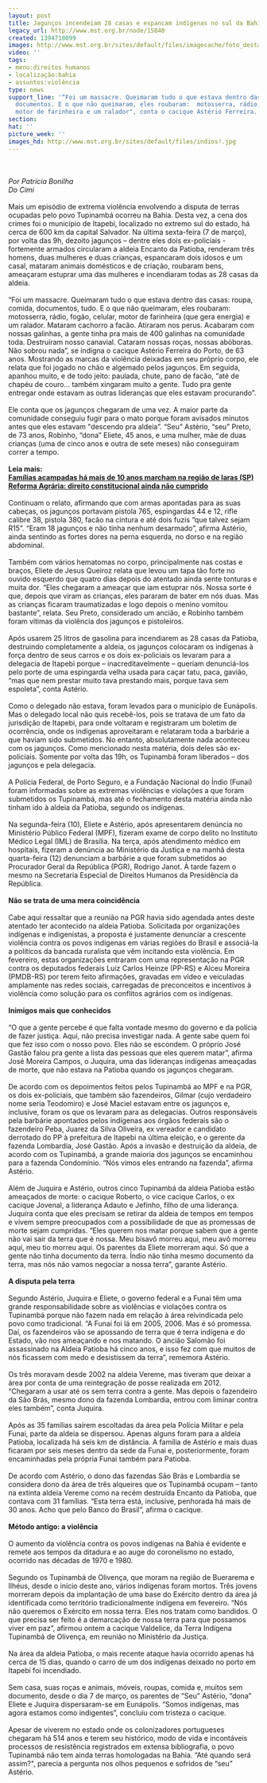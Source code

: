 ```yaml
---
layout: post
title: Jagunços incendeiam 28 casas e espancam indígenas no sul da Bahia
legacy_url: http://www.mst.org.br/node/15840
created: 1394718099
images: http://www.mst.org.br/sites/default/files/imagecache/foto_destaque/indios!.jpg
video: ''
tags:
- menu:direitos humanos
- localização:bahia
- assuntos:violência
type: news
support_line: '“Foi um massacre. Queimaram tudo o que estava dentro das casas: roupa,  comida,
  documentos. E o que não queimaram, eles roubaram:  motosserra, rádio, fogão, celular,
  motor de farinheira e um ralador", conta o cacique Astério Ferreira.'
section: 
hat: ''
picture_week: ''
images_hd: http://www.mst.org.br/sites/default/files/indios!.jpg
---
```

<p><em><br><br>Por Patrícia Bonilha<br>Do Cimi</em><br><br>Mais um episódio de extrema violência envolvendo a disputa de terras ocupadas pelo povo Tupinambá ocorreu na Bahia. Desta vez, a cena dos crimes foi o município de Itapebi, localizado no extremo sul do estado, há cerca de 600 km da capital Salvador. Na última sexta-feira (7 de março), por volta das 9h, dezoito jagunços – dentre eles dois ex-policiais - fortemente armados circularam a aldeia Encanto da Patioba, renderam três homens, duas mulheres e duas crianças, espancaram dois idosos e um casal, mataram animais domésticos e de criação, roubaram bens, ameaçaram estuprar uma das mulheres e incendiaram todas as 28 casas da aldeia.<br>&nbsp;<br>“Foi um massacre. Queimaram tudo o que estava dentro das casas: roupa, comida, documentos, tudo. E o que não queimaram, eles roubaram: motosserra, rádio, fogão, celular, motor de farinheira (que gera energia) e um ralador. Mataram cachorro a facão. Atiraram nos perus. Acabaram com nossas galinhas, a gente tinha pra mais de 400 galinhas na comunidade toda. Destruíram nosso canavial. Cataram nossas roças, nossas abóboras. Não sobrou nada”, se indigna o cacique Astério Ferreira do Porto, de 63 anos. Mostrando as marcas da violência deixadas em seu próprio corpo, ele relata que foi jogado no chão e algemado pelos jagunços. Em seguida, apanhou muito, e de todo jeito: paulada, chute, pano de facão, “até de chapéu de couro... também xingaram muito a gente. Tudo pra gente entregar onde estavam as outras lideranças que eles estavam procurando”.<br><br>Ele conta que os jagunços chegaram de uma vez. A maior parte da comunidade conseguiu fugir para o mato porque foram avisados minutos antes que eles estavam "descendo pra aldeia”. “Seu” Astério, “seu” Preto, de 73 anos, Robinho, “dona” Eliete, 45 anos, e uma mulher, mãe de duas crianças (uma de cinco anos e outra de sete meses) não conseguiram correr a tempo.<br>&nbsp;<br><strong>Leia mais:<br></strong><a href="http://www.mst.org.br/node/15839"><strong>Famílias acampadas há mais de 10 anos marcham na região de Iaras (SP) <br></strong></a><a href="http://www.mst.org.br/node/15831"><strong>Reforma Agrária: direito constitucional ainda não cumprido <br></strong></a><br>Continuam o relato, afirmando que com armas apontadas para as suas cabeças, os jagunços portavam pistola 765, espingardas 44 e 12, rifle calibre 38, pistola 380, facão na cintura e até dois fuzis “que talvez sejam R15”. “Eram 18 jagunços e não tinha nenhum desarmado”, afirma Astério, ainda sentindo as fortes dores na perna esquerda, no dorso e na região abdominal.<br>&nbsp;<br>Também com vários hematomas no corpo, principalmente nas costas e braços, Eliete de Jesus Queiroz relata que levou um tapa tão forte no ouvido esquerdo que quatro dias depois do atentado ainda sente tonturas e muita dor. “Eles chegaram a ameaçar que iam estuprar nós. Nossa sorte é que, depois que viram as crianças, eles pararam de bater em nós duas. Mas as crianças ficaram traumatizadas e logo depois o menino vomitou bastante”, relata. Seu Preto, considerado um ancião, e Robinho também foram vítimas da violência dos jagunços e pistoleiros.<br>&nbsp;<br>Após usarem 25 litros de gasolina para incendiarem as 28 casas da Patioba, destruindo completamente a aldeia, os jagunços colocaram os indígenas à força dentro de seus carros e os dois ex-policiais os levaram para a delegacia de Itapebi porque – inacreditavelmente – queriam denunciá-los pelo porte de uma espingarda velha usada para caçar tatu, paca, gavião, “mas que nem prestar muito tava prestando mais, porque tava sem espoleta”, conta Astério.<br>&nbsp;<br>Como o delegado não estava, foram levados para o município de Eunápolis. Mas o delegado local não quis recebê-los, pois se tratava de um fato da jurisdição de Itapebi, para onde voltaram e registraram um boletim de ocorrência, onde os indígenas aproveitaram e relataram toda a barbárie a que haviam sido submetidos. No entanto, absolutamente nada aconteceu com os jagunços. Como mencionado nesta matéria, dois deles são ex-policiais. Somente por volta das 19h, os Tupinambá foram liberados – dos jagunços e pela delegacia.<br>&nbsp;<br>A Polícia Federal, de Porto Seguro, e a Fundação Nacional do Índio (Funai) foram informadas sobre as extremas violências e violações a que foram submetidos os Tupinambá, mas até o fechamento desta matéria ainda não tinham ido à aldeia da Patioba, segundo os indígenas.<br><br>Na segunda-feira (10), Eliete e Astério, após apresentarem denúncia no Ministério Público Federal (MPF), fizeram exame de corpo delito no Instituto Médico Legal (IML) de Brasília. Na terça, após atendimento médico em hospitais, fizeram a denúncia ao Ministério da Justiça e na manhã desta quarta-feira (12) denunciam a barbárie a que foram submetidos ao Procurador Geral da República (PGR), Rodrigo Janot. À tarde fazem o mesmo na Secretaria Especial de Direitos Humanos da Presidência da República.<br>&nbsp;<br><strong>Não se trata de uma mera coincidência</strong><br>&nbsp;<br>Cabe aqui ressaltar que a reunião na PGR havia sido agendada antes deste atentado ter acontecido na aldeia Patioba. Solicitada por organizações indígenas e indigenistas, a proposta é justamente denunciar a crescente violência contra os povos indígenas em várias regiões do Brasil e associá-la a políticos da bancada ruralista que vêm incitando esta violência. Em fevereiro, estas organizações entraram com uma representação na PGR contra os deputados federais Luiz Carlos Heinze (PP-RS) e Alceu Moreira (PMDB-RS) por terem feito afirmações, gravadas em vídeo e veiculadas amplamente nas redes sociais, carregadas de preconceitos e incentivos à violência como solução para os conflitos agrários com os indígenas.<br>&nbsp;<br><strong>Inimigos mais que conhecidos</strong><br>&nbsp;<br>“O que a gente percebe é que falta vontade mesmo do governo e da polícia de fazer justiça. Aqui, não precisa investigar nada. A gente sabe quem foi que fez isso com o nosso povo. Eles não se escondem. O próprio José Gastão falou pra gente a lista das pessoas que eles querem matar”, afirma José Moreira Campos, o Juquira, uma das lideranças indígenas ameaçadas de morte, que não estava na Patioba quando os jagunços chegaram.<br>&nbsp;<br>De acordo com os depoimentos feitos pelos Tupinambá ao MPF e na PGR, os dois ex-policiais, que também são fazendeiros, Gilmar (cujo verdadeiro nome seria Teodomiro) e José Maciel estavam entre os jagunços e, inclusive, foram os que os levaram para as delegacias. Outros responsáveis pela barbárie apontados pelos indígenas aos órgãos federais são o fazendeiro Peba, Juarez da Silva Oliveira, ex vereador e candidato derrotado do PP à prefeitura de Itapebi na última eleição, e o gerente da fazenda Lombardia, José Gastão. Após a invasão e destruição da aldeia, de acordo com os Tupinambá, a grande maioria dos jagunços se encaminhou para a fazenda Condomínio. “Nós vimos eles entrando na fazenda”, afirma Astério.<br>&nbsp;<br>Além de Juquira e Astério, outros cinco Tupinambá da aldeia Patioba estão ameaçados de morte: o cacique Roberto, o vice cacique Carlos, o ex cacique Jovenal, a liderança Adauto e Jefinho, filho de uma liderança. Juquira conta que eles precisam se retirar da aldeia de tempos em tempos e vivem sempre preocupados com a possibilidade de que as promessas de morte sejam cumpridas. “Eles querem nos matar porque sabem que a gente não vai sair da terra que é nossa. Meu bisavô morreu aqui, meu avô morreu aqui, meu tio morreu aqui. Os parentes da Eliete morreram aqui. Só que a gente não tinha documento da terra. Índio não tinha mesmo documento da terra, mas nós não vamos negociar a nossa terra”, garante Astério.<br>&nbsp;<br><strong>A disputa pela terra</strong><br>&nbsp;<br>Segundo Astério, Juquira e Eliete, o governo federal e a Funai têm uma grande responsabilidade sobre as violências e violações contra os Tupinambá porque não fazem nada em relação à área reivindicada pelo povo como tradicional. “A Funai foi lá em 2005, 2006. Mas é só promessa. Daí, os fazendeiros vão se apossando de terra que é terra indígena e do Estado, vão nos ameaçando e nos matando. O ancião Salomão foi assassinado na Aldeia Patioba há cinco anos, e isso fez com que muitos de nós ficassem com medo e desistissem da terra”, rememora Astério.<br>&nbsp;<br>Os três moravam desde 2002 na aldeia Vereme, mas tiveram que deixar a área por conta de uma reintegração de posse realizada em 2012. “Chegaram a usar até os sem terra contra a gente. Mas depois o fazendeiro da São Brás, mesmo dono da fazenda Lombardia, entrou com liminar contra eles também”, conta Juquira.<br>&nbsp;<br>Após as 35 famílias saírem escoltadas da área pela Polícia Militar e pela Funai, parte da aldeia se dispersou. Apenas alguns foram para a aldeia Patioba, localizada há seis km de distância. A família de Astério e mais duas ficaram por seis meses dentro da sede da Funai e, posteriormente, foram encaminhadas pela própria Funai também para Patioba.<br>&nbsp;<br>De acordo com Astério, o dono das fazendas São Brás e Lombardia se considera dono da área de três alqueires que os Tupinambá ocupam – tanto na extinta aldeia Vereme como na recém destruída Encanto da Patioba, que contava com 31 famílias. “Esta terra está, inclusive, penhorada há mais de 30 anos. Acho que pelo Banco do Brasil”, afirma o cacique.<br>&nbsp;<br><strong>Método antigo: a violência</strong><br>&nbsp;<br>O aumento da violência contra os povos indígenas na Bahia é evidente e remete aos tempos da ditadura e ao auge do coronelismo no estado, ocorrido nas décadas de 1970 e 1980.<br>&nbsp;<br>Segundo os Tupinambá de Olivença, que moram na região de Buerarema e Ilhéus, desde o início deste ano, vários indígenas foram mortos. Três jovens morreram depois da implantação de uma base do Exército dentro da área já identificada como território tradicionalmente indígena em fevereiro. “Nós não queremos o Exército em nossa terra. Eles nos tratam como bandidos. O que precisa ser feito é a demarcação de nossa terra para que possamos viver em paz”, afirmou ontem a cacique Valdelice, da Terra Indígena Tupinambá de Olivença, em reunião no Ministério da Justiça.<br>&nbsp;<br>Na área da aldeia Patioba, o mais recente ataque havia ocorrido apenas há cerca de 15 dias, quando o carro de um dos indígenas deixado no porto em Itapebi foi incendiado.<br>&nbsp;<br>Sem casa, suas roças e animais, móveis, roupas, comida e, muitos sem documento, desde o dia 7 de março, os parentes de “Seu” Astério, “dona” Eliete e Juquira dispersaram-se em Eunápolis. “Somos indígenas, mas agora estamos como indigentes”, concluiu com tristeza o cacique.<br>&nbsp;<br>Apesar de viverem no estado onde os colonizadores portugueses chegaram há 514 anos e terem seu histórico, modo de vida e incontáveis processos de resistência registrados em extensa bibliografia, o povo Tupinambá não tem ainda terras homologadas na Bahia. “Até quando será assim?", parecia a pergunta nos olhos pequenos e sofridos de “seu” Astério.</p><p>&nbsp;</p>
